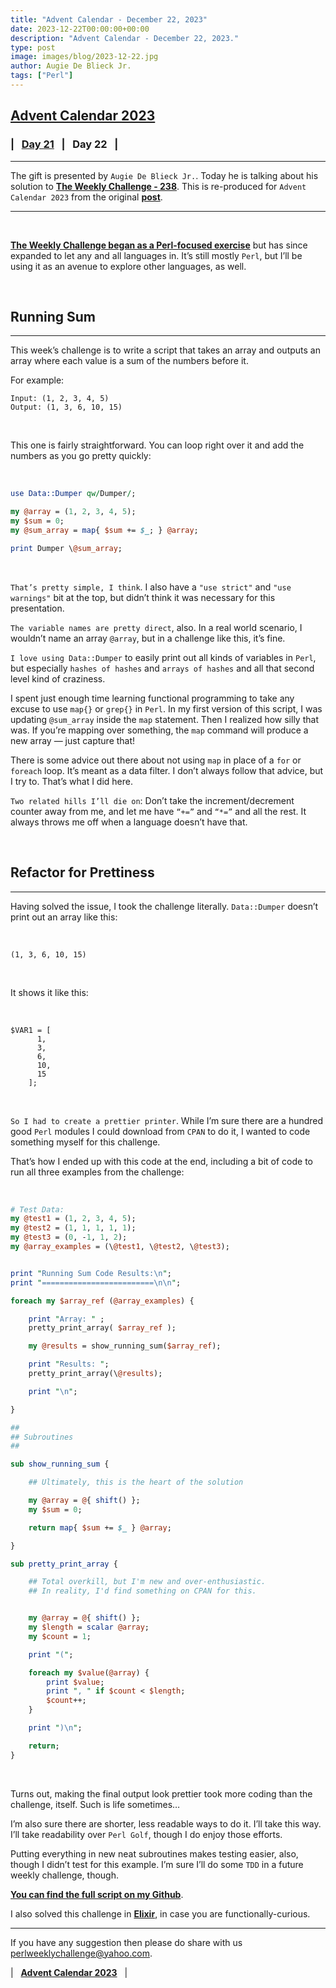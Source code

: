 ```yaml
---
title: "Advent Calendar - December 22, 2023"
date: 2023-12-22T00:00:00+00:00
description: "Advent Calendar - December 22, 2023."
type: post
image: images/blog/2023-12-22.jpg
author: Augie De Blieck Jr.
tags: ["Perl"]
---
```


## [**Advent Calendar 2023**](/blog/advent-calendar-2023)
### | &nbsp; [**Day 21**](/blog/advent-calendar-2023-12-21) &nbsp; | &nbsp; **Day 22** &nbsp; |
***

The gift is presented by `Augie De Blieck Jr.`. Today he is talking about his solution to [**The Weekly Challenge - 238**](/blog/perl-weekly-challenge-238). This is re-produced for `Advent Calendar 2023` from the original [**post**](https://variousandsundry.com/running-sum-or-i-love-recursion/).

***

<br>

[**The Weekly Challenge began as a Perl-focused exercise**](https://theweeklychallenge.org) but has since expanded to let any and all languages in. It’s still mostly `Perl`, but I’ll be using it as an avenue to explore other languages, as well.

<br>

## Running Sum
***

This week’s challenge is to write a script that takes an array and outputs an array where each value is a sum of the numbers before it.

For example:

    Input: (1, 2, 3, 4, 5)
    Output: (1, 3, 6, 10, 15)

<br>

This one is fairly straightforward. You can loop right over it and add the numbers as you go pretty quickly:

<br>

```perl
use Data::Dumper qw/Dumper/;

my @array = (1, 2, 3, 4, 5);
my $sum = 0;
my @sum_array = map{ $sum += $_; } @array;

print Dumper \@sum_array;
```

<br>

`That’s pretty simple, I think`. I also have a `"use strict"` and `"use warnings"` bit at the top, but didn’t think it was necessary for this presentation.

`The variable names are pretty direct`, also. In a real world scenario, I wouldn’t name an array `@array`, but in a challenge like this, it’s fine.

`I love using Data::Dumper` to easily print out all kinds of variables in `Perl`, but especially `hashes of hashes` and `arrays of hashes` and all that second level kind of craziness.

I spent just enough time learning functional programming to take any excuse to use `map{}` or `grep{}` in `Perl`. In my first version of this script, I was updating `@sum_array` inside the `map` statement. Then I realized how silly that was. If you’re mapping over something, the `map` command will produce a new array — just capture that!

There is some advice out there about not using `map` in place of a `for` or `foreach` loop. It’s meant as a data filter. I don’t always follow that advice, but I try to. That’s what I did here.

`Two related hills I’ll die on`: Don’t take the increment/decrement counter away from me, and let me have `“+=”` and `“*=”` and all the rest. It always throws me off when a language doesn’t have that.

<br>

## Refactor for Prettiness
***

Having solved the issue, I took the challenge literally. `Data::Dumper` doesn’t print out an array like this:

<br>

    (1, 3, 6, 10, 15)

<br>

It shows it like this:

<br>

    $VAR1 = [
          1,
          3,
          6,
          10,
          15
        ];

<br>

`So I had to create a prettier printer`. While I’m sure there are a hundred good `Perl` modules I could download from `CPAN` to do it, I wanted to code something myself for this challenge.

That’s how I ended up with this code at the end, including a bit of code to run all three examples from the challenge:

<br>

```perl
# Test Data:
my @test1 = (1, 2, 3, 4, 5);
my @test2 = (1, 1, 1, 1, 1);
my @test3 = (0, -1, 1, 2);
my @array_examples = (\@test1, \@test2, \@test3);


print "Running Sum Code Results:\n";
print "=========================\n\n";

foreach my $array_ref (@array_examples) {

    print "Array: " ;
    pretty_print_array( $array_ref );

    my @results = show_running_sum($array_ref);

    print "Results: ";
    pretty_print_array(\@results);

    print "\n";

}

##
## Subroutines
##

sub show_running_sum {

    ## Ultimately, this is the heart of the solution

    my @array = @{ shift() };
    my $sum = 0;

    return map{ $sum += $_ } @array;

}

sub pretty_print_array {

    ## Total overkill, but I'm new and over-enthusiastic.
    ## In reality, I'd find something on CPAN for this.


    my @array = @{ shift() };
    my $length = scalar @array;
    my $count = 1;

    print "(";

    foreach my $value(@array) {
        print $value;
        print ", " if $count < $length;
        $count++;
    }

    print ")\n";

    return;
}
```

<br>

Turns out, making the final output look prettier took more coding than the challenge, itself. Such is life sometimes…

I’m also sure there are shorter, less readable ways to do it. I’ll take this way. I’ll take readability over `Perl Golf`, though I do enjoy those efforts.

Putting everything in new neat subroutines makes testing easier, also, though I didn’t test for this example. I’m sure I’ll do some `TDD` in a future weekly challenge, though.

[**You can find the full script on my Github**](https://github.com/augiedb/perlweeklychallenge-club/blob/new-branch/challenge-238/augiedb/perl/ch-1.pl).

I also solved this challenge in [**Elixir**](https://github.com/augiedb/perlweeklychallenge-club/blob/new-branch/challenge-238/augiedb/elixir/ch-1.exs), in case you are functionally-curious.

***

If you have any suggestion then please do share with us <perlweeklychallenge@yahoo.com>.

| &nbsp; [**Advent Calendar 2023**](/blog/advent-calendar-2023) &nbsp; |
